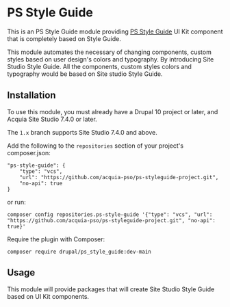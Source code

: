 PS Style Guide
====

This is an PS Style Guide module providing [PS Style Guide](https://sitestudiodocs.acquia.com/7.4/user-guide/using-style-guides) UI Kit component that is completely based on Style Guide.

This module automates the necessary of changing components, custom styles based on user design's colors and typography. By introducing Site Studio Style Guide. All the components, custom styles colors and typography would be based on Site studio Style Guide.

## Installation

To use this module, you must already have a Drupal 10 project or later, and Acquia Site Studio 7.4.0 or later.

The `1.x` branch supports Site Studio 7.4.0 and above.

Add the following to the `repositories` section of your project's composer.json:

```
"ps-style-guide": {
    "type": "vcs",
    "url": "https://github.com/acquia-pso/ps-styleguide-project.git",
    "no-api": true
}
```

or run:

```
composer config repositories.ps-style-guide '{"type": "vcs", "url": "https://github.com/acquia-pso/ps-styleguide-project.git", "no-api": true}'
```

Require the plugin with Composer:

`composer require drupal/ps_style_guide:dev-main`

## Usage

This module will provide packages that will create Site Studio Style Guide based on UI Kit components.